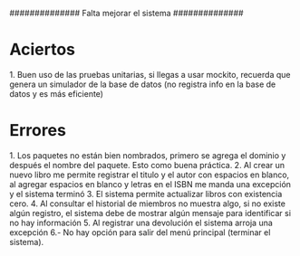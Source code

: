 ##############
Falta mejorar el sistema
##############

<h1>Aciertos</h1>
1. Buen uso de las pruebas unitarias, si llegas a usar mockito, recuerda que genera un simulador de la base de datos (no registra info en la base de datos y es más eficiente)

<h1>Errores</h1>
1. Los paquetes no están bien nombrados, primero se agrega el dominio y después el nombre del paquete. Esto como buena práctica.
2. Al crear un nuevo libro me permite registrar el titulo y el autor con espacios en blanco, al agregar espacios en blanco y letras en el ISBN me manda una excepción y el sistema terminó
3. El sistema permite actualizar libros con existencia cero.
4. Al consultar el historial de miembros no muestra algo, si no existe algún registro, el sistema debe de mostrar algún mensaje para identificar si no hay información
5. Al registrar una devolución el sistema arroja una excepción
6.- No hay opción para salir del menú principal (terminar el sistema).
